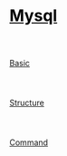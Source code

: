 <style>
.md0{padding-bottom: 150px;}
.md1{padding-bottom: 75px;}
.md2{padding-bottom: 50px;}
.md3{padding-bottom: 25px;}
.md4{padding-bottom: 5px;}
.md5{padding-bottom: 10px;}
.tbl1 td#header{background-color: D1ECCF}
.tbl1 tr#header{background-color: D1ECCF}
.red{color:#E74C3C}
.blue{color:#3498DB}
.green{color:##28B463}
table{border: 0px solid black;}
</style>

# [<span style="color:black;">Mysql</span>](../index.md) 


<div class="md3"></div>

[Basic](Basic.md)


<div class="md3"></div>

[Structure](Structure.md)


<div class="md3"></div>

[Command](Command.md)